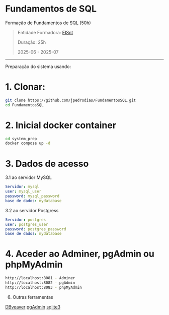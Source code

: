 # Fundamentos de SQL
Formação de Fundamentos de SQL (50h)

> Entidade Formadora: [EISnt](https://eisnt.com/)
>
> Duração: 25h
> 
> 2025-06 - 2025-07


* * *

Preparação do sistema usando:

# 1. Clonar:
```bash
git clone https://github.com/jpedrodias/FundamentosSQL.git
cd FundamentosSQL
```

# 2. Inicial docker container
```bash
cd system_prep
docker compose up -d
```

# 3. Dados de acesso
3.1 ao servidor MySQL  
```yml
Servidor: mysql
user: mysql_user
password: mysql_password
base de dados: mydatabase
```

3.2 ao servidor Postgress  
```yml
Servidor: postgres
user: postgres_user
password: postgres_password
base de dados: mydatabase
```

# 4. Aceder ao Adminer, pgAdmin ou phpMyAdmin
```bash
http://localhost:8081 - Adminer
http://localhost:8082 - pgAdmin
http://localhost:8083 - phpMyAdmin

```

6. Outras ferramentas

[DBveaver](https://dbeaver.io/download/)
[pgAdmin](https://www.pgadmin.org/download/)
[sqlite3](https://www.sqlite.org/download.html)
